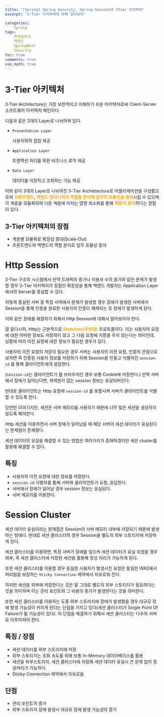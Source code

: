 ```yaml
---
title: "[Spring] Spring Security, Spring Session과 3Tier 아키텍쳐"
excerpt: "3-Tier 아키텍쳐에 대해 알아보자"

categories:
    Spring
tags:
    프레임워크
    백엔드
    SpringBoot
    Security
toc: true
comments: true
use_math: true
---  
```

<style type = 'text/css'>
    .o{
    font-weight: bold;
    color:orange;
    }
</style>

# 3-Tier 아키텍처  
3-Tier Architecture는 가장 보편적이고 이해하기 쉬운 아키텍처로써 Client-Server 소프트웨어 아키텍처 패턴이다.

다음과 같은 3개의 Layer로 나뉘어져 있다.

- `Presentation Layer`
    
    사용자와의 접점 제공
    
- `Application Layer`
    
    트랜잭션 처리를 위한 비즈니스 로직  제공
    
- `Data Layer`
    
    데이터를 저장하고 조회하는 기능 제공
    

이와 같이 3개의 Layer로 나뉘어진 3-Tier Archietecture로 어플리케이션을 구성함으로써 <span class = "o">프론트엔드</span>, <span class = "o">백엔드 엔지니어의 역할을 분리해 업무의 효율성을 증대</span>시킬 수 있으며 각 계층을 모듈화하여 다른 계층에 미치는 영향 최소화를 통해 <span class = "o">확장이 용이</span>하다는 장점이 있다.

## 3-Tier 아키텍처의 장점

- 계층별 모듈화로 확장성 증대(Scale-Out)
- 프론트엔드와 백엔드의 역할 분리로 업무 효율성 증대

# Http Session

3-Tier 구조의 시스템에서 만약 트래픽의 증가나 이용자 수의 증가와 같은 문제가 발생할 경우 3-Tier 아키텍처의 장점인 확장성을 통해 백엔드 개발자는 Application Layer에서의 Server를 증설할 수 있다.

이렇게 증설된 서버 중 특정 서버에서 문제가 발생할 경우 장애가 발생한 서버에서 Session을 통해 인증을 완료한 사용자의 인증이 해제되는 등 장애가 발생하게 된다.

이와 같은 장애를 해결하기 위해서 Http Session에 대해서 알아보아야 한다.

잘 알다시피, Http는 근본적으로 <span class = "o">Stateless(무상태)</span> 프로토콜이다. 이는 사용자의 요청에 대한 어떠한 정보도 저장하지 않고 그 다음 요청에 지장을 주지 않는다는 의미인데,  상황에 따라 이전 요청에 대한 정보가 필요한 경우가 있다.

사용자의 이전 요청의 저장이 필요한 경우 서버는 사용자의 이전 요청, 인증의 관점으로 보자면 즉 인증된 사용자 정보를 저장하기 위해 Session을 만들고 식별자인 `session-id` 를 통해 클라이언트에게 응답한다.

 (`session-id`는 클라이언트가 웹 브라우저인 경우 보통 Cookie에 저장한다.)  만약 서버에서 장애가 일어난다면, 복제본이 없는 session 정보는 유실되버린다.

반대로 클라이언트는 Http 요청에 `session-id` 를 포함시켜 서버가 클라이언트를 식별할 수 있도록 한다. 

당연한 이야기지만, 세션은 서버 메모리를 사용하기 때문에 너무 많은 세션을 생성하지 않도록 해야한다. 

Http 세션을 이용하면서 서버 장애가 일어났을 때 해당 서버의 세션 데이터가 유실된다는 문제점이 존재했다. 

세션 데이터의 유실을 해결할 수 있는 방법은 여러가지가 존재하겠지만 세션 cluster를 활용해 해결할 수 있다.

## 특징

- 사용자의 이전 요청에 대한 정보를 저장한다.
- `session-id` 식별자를 통해 서버와 클라이언트가 요청, 응답한다.
- 서버에서 장애가 일어날 경우 session 정보는 유실된다.
- 서버 메모리를 이용한다.

# Session Cluster

세션 데이터 유실이라는 문제점은 Session이 서버 메모리 내부에 저장되기 때문에 발생하는 장애다. 반대로 세션 클러스터의 경우 Session을 별도의 외부 스토리지에 저장하게 된다.

세션 클러스터를 이용하면, 특정 서버가 장애를 일으켜 세션 데이터가 유실 되었을 경우 외부, 즉 세션 클러스터에 저장된 세션을 활용해 정상 처리가 가능하게 된다.

또한 세션 클러스터를 이용할 경우 동일한 사용자가 발생시킨 요청은 동일한 WAS에서 처리됨을 보장하는 `Sticky Connection` 제약에서 자유로워 진다.

하지만 세션을 외부에 저장한다는 것은 말 그대로 별도의 외부 스토리지가 필요하다는 것을 의미하며 이는 관리 포인트와 그 비용의 증가가 발생한다는 것을 의미한다.

또한 세션 클러스터를 이용하는 도중 외부 스토리지에 장애가 발생했을 경우 대규모 장애 발생 가능성이 커지게 된다는 단점을 가지고 있다(세션 클러스터가 Single Point Of Failure가 될 가능성이 있다). 이 단점을 해결하기 위해서 세션 클러스터는 다수의 서버로 이루어져야 한다.

## 특징 / 장점

- 세션 데이터를 외부 스토리지에 저장
- 외부 스토리지는 조회 속도를 위해 보통 In-Memory 데이터베이스를 활용
- 세션을 외부스토리지, 세션 클러스터에 저장해 세션 데이터 유실시 큰 문제 없이 정상처리가 가능하다.
- Sticky-Connection 제약에서 자유로움

## 단점

- 관리 포인트의 증가
- 외부 스토리지 장애 발생시 대규모 장애 발생 가능성의 증가